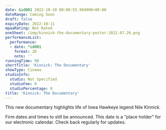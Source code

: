 ```yaml
---
date: &id001 2022-10-10 00:00:55.984000+00:00
dateRange: Coming Soon
draft: false
expiryDate: 2022-10-11
mpaaRating: Not Rated
oneSheet: /img/kinnick-the-documentary-poster-2022.07.26.png
performanceList:
  performance:
  - date: *id001
    format: 2D
    note: ''
runningTime: 90
shortTitle: 'Kinnick: The Documentary'
showType: Cinema
studioInfo:
  studio: Not Specified
  studioFee: 0
  studioPercentage: 0
title: 'Kinnick: The Documentary'
---
```


This new documentary highlights life of Iowa Hawkeye legend Nile Kinnick.

Firm dates and times to still be announced. This date is a "place holder" for our electronic calendar. Check back regularly for updates.